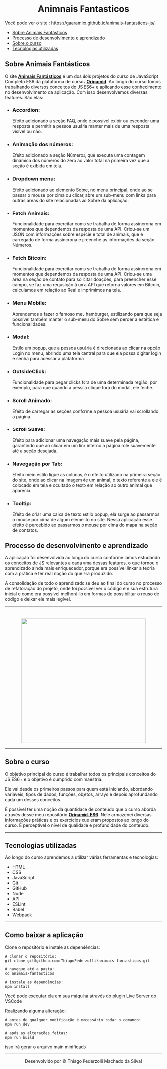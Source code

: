 <h1 align="center">
Animnais Fantasticos
</h1>

Você pode ver o site : https://gaaramiro.github.io/animais-fantasticos-js/

<ul>
<li><a target="_blank" href="#aplicacao">Sobre Animais Fantásticos</a></li>
<li><a target="_blank" href="#processo">Processo de desenvolvimento e aprendizado</a></li>
<li><a target="_blank" href="#curso">Sobre o curso</a></li>
<li><a target="_blank" href="#tech">Tecnologias utilizadas</a></li>
</ul>

<h2 id="aplicacao">Sobre Animais Fantásticos</h2>

<p> O site <strong><a target="_blank" href="https://gaaramiro.github.io/animais-fantasticos-js/">Animais Fantásticos</a></strong> é um dos dois projetos do curso de JavaScript Completo ES6 da plataforma de cursos <strong><a target="_blank" href="https://www.origamid.com/">Origamid</a></strong>. Ao longo do curso fomos trabalhando diversos conceitos do JS ES6+ e aplicando esse conhecimento no desenvolvimento da aplicação. Com isso desenvolvemos diversas features. São elas:
</p>
<ul>
<li> <h3> Accordion:</h3> <p> Efeito adicionado a seção FAQ, onde é possível exibir ou esconder uma resposta e permitir a pessoa usuária manter mais de uma resposta visível ou não.
</li>
<li> <h3> Animação dos números:</h3> <p> Efeito adicionado a seção Números, que executa uma contagem dinâmica dos números do zero ao valor total na primeira vez que a seção é exibida em tela.
</li>
<li> <h3> Dropdown menu:</h3> <p> Efeito adicionado ao elemento Sobre, no menu principal, onde ao se passar o mouse por cima ou clicar, abre um sub-menu com links para outras áreas do site relacionadas ao Sobre da aplicação.
</li>
<li> <h3> Fetch Animais:</h3> <p> Funcionalidade para exercitar como se trabalha de forma assíncrona em momentos que dependemos da resposta de uma API. Criou-se um JSON com informações sobre espécie e total de animais, que é carregado de forma assíncrona e preenche as informações da seção Números.
</li>
<li> <h3> Fetch Bitcoin:</h3> <p> Funcionalidade para exercitar como se trabalha de forma assíncrona em momentos que dependemos da resposta de uma API. Criou-se uma área na seção de contato para solicitar doações, para preencher esse campo, se faz uma requsição à uma API que retorna valores em Bitcoin, calculamos em relação ao Real e imprimimos na tela.
</li>
<li> <h3> Menu Mobile:</h3> <p> Aprendemos a fazer o famoso meu hamburger, estilizando para que seja possível também manter o sub-menu do Sobre sem perder a estética e funcionalidades.
</li>
<li> <h3>Modal:</h3> <p> Estilo um popup, que a pessoa usuária é direcionada ao clicar na opção Login no menu, abrindo uma tela central para que ela possa digitar login e senha para acessar a plataforma.
</li>
<li> <h3> OutsideClick:</h3> <p> Funcionalidade para pegar clicks fora de uma determinada região, por exemplo, para que quando a pessoa clique fora do modal, ele feche.
</li>
<li> <h3> Scroll Animado:</h3> <p> Efeito de carregar as seções conforme a pessoa usuária vai scrollando a página.
</li>
<li> <h3> Scroll Suave:</h3> <p> Efeito para adicionar uma navegação mais suave pela página, garantindo que ao clicar em um link interno a página role suavemente até a seção desejada.
</li>
<li> <h3>Navegação por Tab:</h3> <p> Efeito meio estilo ligue as colunas, é o efeito utilizado na primeira seção do site, onde ao clicar na imagem de um animal, o texto referente a ele é colocado em tela e ocultado o texto em relação ao outro animal que aparecia.
</li>
<li> <h3> Tooltip:</h3> <p> Efeito de criar uma caixa de texto estilo popup, ela surge ao passarmos o mouse por cima de algum elemento no site. Nessa aplicação esse efeito é percebido ao passarmos o mouse por cima do mapa na seção de contatos.
</li>
</ul>

<h2 id="processo"> Processo de desenvolvimento e aprendizado </h2>
<p>
A aplicação foi desenvolvida ao longo do curso conforme iamos estudando os conceitos de JS relevantes a cada uma dessas features, o que tornou o aprendizado ainda mais enriquecedor, porque era possível linkar a teoria com a prática e ter real noção do que era produzido.
</p>
<p>
A consolidação de todo o aprendizado se deu ao final do curso no processo de refatoração do projeto, onde foi possível ver o código em sua estrutura inicial e como era possível melhorá-lo em formas de possibilitar o reuso de código e deixar ele mais legível.
<p>

----------------


<h1 align="center">
<img height=400 src="https://github.com/Leonardo-Burtet/Animais-Fantasticos/blob/master/Animais%20Fant%C3%A1sticos.gif?raw=true">
</h1>

------------------------

<h2 id="curso"> Sobre o curso </h2>

<p> O objetivo principal do curso é trabalhar todos os principais conceitos do JS ES6+ e o objetivo é cumprido com maestria. 
</p>
<p>
Ele vai desde os primeiros passos para quem está iniciando, abordando variáveis, tipos de dados, funções, objetos, arrays e depois aprofundando cada um desses conceitos. 
</p>
<p>
É possível ter uma noção da quantidade de conteúdo que o curso aborda através desse meu repositório <strong><a target="_blank" href="https://github.com/ThiagoPederzolli/origamid-ES6"">Origamid-ES6</a></strong>. Nele armazenei diversas informações práticas e os exercícios que eram propostos ao longo do curso. É perceptível o nível de qualidade e profundidade do conteúdo.
</p>

---------------------
<h2 id="tech"> Tecnologias utilizadas </h2>

<p> Ao longo do curso aprendemos a utilizar várias ferramentas e tecnologias:

<ul>
<li>HTML</li>
<li>CSS</li>
<li>JavaScript</li>
<li>Git</li>
<li>GitHub</li>
<li>Node</li>
<li>API</li>
<li>ESLint</li>
<li>Babel</li>
<li>Webpack</li>
</ul>

------------------------------
<h2 id="usando"> Como baixar a aplicação </h2>

<p> Clone o repositório e instale as dependências: </p>

```
# clonar o repositório:
git clone git@github.com:ThiagoPederzolli/animais-fantasticos.git

# navegue até a pasta:
cd animais-fantasticos

# instale as dependências:
npm install
```

<p>Você pode executar ela em sua máquina através do plugin Live Server do VSCode</p>

<p>Realizando alguma alteração:</p>

```
# antes de qualquer modificação é necessário rodar o comando:
npm run dev

# após as alterações feitas:
npm run build

```
<p>isso irá gerar o arquivo main minificado</p>

-------------------------------
<p align="center">
Desenvolvido por © Thiago Pederzolli Machado da Silva!
</p>
